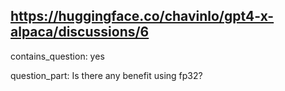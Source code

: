 ## https://huggingface.co/chavinlo/gpt4-x-alpaca/discussions/6

contains_question: yes

question_part: Is there any benefit using fp32?